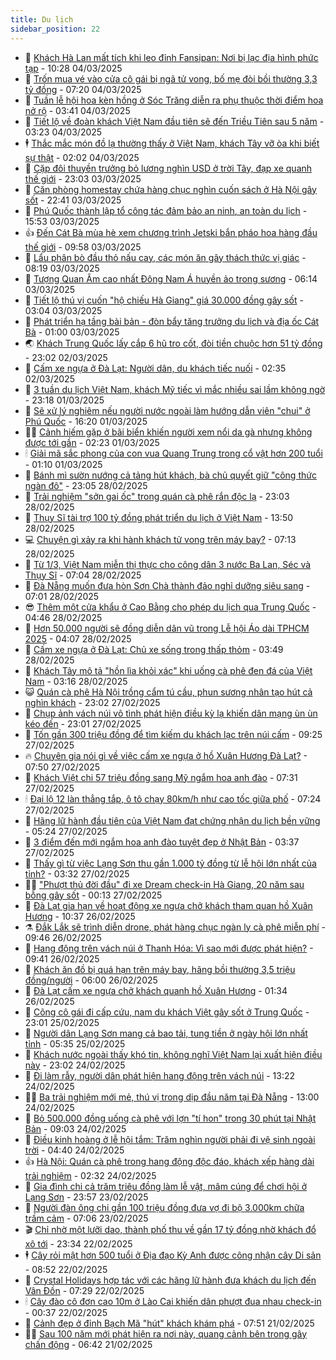 ```yaml
---
title: Du lịch
sidebar_position: 22
---
```


<!-- dantri-du-lich:START -->
- 🥰 [Khách Hà Lan mất tích khi leo đỉnh Fansipan: Nơi bị lạc địa hình phức tạp](https://dantri.com.vn/du-lich/khach-ha-lan-mat-tich-khi-leo-dinh-fansipan-noi-bi-lac-dia-hinh-phuc-tap-20250304172122284.htm) - 10:28 04/03/2025
- 🥰 [Trốn mua vé vào cửa cô gái bị ngã tử vong, bố mẹ đòi bồi thường 3,3 tỷ đồng](https://dantri.com.vn/du-lich/tron-mua-ve-vao-cua-co-gai-bi-nga-tu-vong-bo-me-doi-boi-thuong-33-ty-dong-20250304111617702.htm) - 07:20 04/03/2025
- 🐻 [Tuần lễ hội hoa kèn hồng ở Sóc Trăng diễn ra phụ thuộc thời điểm hoa nở rộ](https://dantri.com.vn/du-lich/tuan-le-hoi-hoa-ken-hong-o-soc-trang-dien-ra-phu-thuoc-thoi-diem-hoa-no-ro-20250303203850260.htm) - 03:41 04/03/2025
- 🤩 [Tiết lộ về đoàn khách Việt Nam đầu tiên sẽ đến Triều Tiên sau 5 năm](https://dantri.com.vn/du-lich/tiet-lo-ve-doan-khach-viet-nam-dau-tien-se-den-trieu-tien-sau-5-nam-20250304085357571.htm) - 03:23 04/03/2025
- 🕴 [Thắc mắc món đồ lạ thường thấy ở Việt Nam, khách Tây vỡ òa khi biết sự thật](https://dantri.com.vn/du-lich/thac-mac-mon-do-la-thuong-thay-o-viet-nam-khach-tay-vo-oa-khi-biet-su-that-20250303141605561.htm) - 02:02 04/03/2025
- 🤩 [Cặp đôi thuyền trưởng bỏ lương nghìn USD ở trời Tây, đạp xe quanh thế giới](https://dantri.com.vn/du-lich/cap-doi-thuyen-truong-bo-luong-nghin-usd-o-troi-tay-dap-xe-quanh-the-gioi-20250303164958242.htm) - 23:03 03/03/2025
- 🤠 [Căn phòng homestay chứa hàng chục nghìn cuốn sách ở Hà Nội gây sốt](https://dantri.com.vn/du-lich/can-phong-homestay-chua-hang-chuc-nghin-cuon-sach-o-ha-noi-gay-sot-20250220205601857.htm) - 22:41 03/03/2025
- 💪 [Phú Quốc thành lập tổ công tác đảm bảo an ninh, an toàn du lịch](https://dantri.com.vn/du-lich/phu-quoc-thanh-lap-to-cong-tac-dam-bao-an-ninh-an-toan-du-lich-20250303160152421.htm) - 15:53 03/03/2025
- 👍 [Đến Cát Bà mùa hè xem chương trình Jetski bắn pháo hoa hàng đầu thế giới](https://dantri.com.vn/du-lich/den-cat-ba-mua-he-xem-chuong-trinh-jetski-ban-phao-hoa-hang-dau-the-gioi-20250303163518543.htm) - 09:58 03/03/2025
- 🚦 [Lẩu phân bò đầu thỏ nấu cay, các món ăn gây thách thức vị giác](https://dantri.com.vn/du-lich/lau-phan-bo-dau-tho-nau-cay-cac-mon-an-gay-thach-thuc-vi-giac-20250303145652788.htm) - 08:19 03/03/2025
- 💪 [Tượng Quan Âm cao nhất Đông Nam Á huyền ảo trong sương](https://dantri.com.vn/du-lich/tuong-quan-am-cao-nhat-dong-nam-a-huyen-ao-trong-suong-20250303104257281.htm) - 06:14 03/03/2025
- 💃 [Tiết lộ thú vị cuốn &quot;hộ chiếu Hà Giang&quot; giá 30.000 đồng gây sốt](https://dantri.com.vn/du-lich/tiet-lo-thu-vi-cuon-ho-chieu-ha-giang-gia-30000-dong-gay-sot-20250228181906042.htm) - 03:04 03/03/2025
- 👺 [Phát triển hạ tầng bài bản - đòn bẩy tăng trưởng du lịch và địa ốc Cát Bà](https://dantri.com.vn/du-lich/phat-trien-ha-tang-bai-ban-don-bay-tang-truong-du-lich-va-dia-oc-cat-ba-20250302171957141.htm) - 01:00 03/03/2025
- 🌏 [Khách Trung Quốc lấy cắp 6 hũ tro cốt, đòi tiền chuộc hơn 51 tỷ đồng](https://dantri.com.vn/du-lich/khach-trung-quoc-lay-cap-6-hu-tro-cot-doi-tien-chuoc-hon-51-ty-dong-20250302180038598.htm) - 23:02 02/03/2025
- 🎡 [Cấm xe ngựa ở Đà Lạt: Người dân, du khách tiếc nuối](https://dantri.com.vn/du-lich/cam-xe-ngua-o-da-lat-nguoi-dan-du-khach-tiec-nuoi-20250301110457885.htm) - 02:35 02/03/2025
- 🧰 [3 tuần du lịch Việt Nam, khách Mỹ tiếc vì mắc nhiều sai lầm không ngờ](https://dantri.com.vn/du-lich/3-tuan-du-lich-viet-nam-khach-my-tiec-vi-mac-nhieu-sai-lam-khong-ngo-20250301225642218.htm) - 23:18 01/03/2025
- 💂 [Sẽ xử lý nghiêm nếu người nước ngoài làm hướng dẫn viên &quot;chui&quot; ở Phú Quốc](https://dantri.com.vn/du-lich/se-xu-ly-nghiem-neu-nguoi-nuoc-ngoai-lam-huong-dan-vien-chui-o-phu-quoc-20250228120936863.htm) - 16:20 01/03/2025
- 🧑‍🏫 [Cảnh hiếm gặp ở bãi biển khiến người xem nổi da gà nhưng không được tới gần](https://dantri.com.vn/du-lich/canh-hiem-gap-o-bai-bien-khien-nguoi-xem-noi-da-ga-nhung-khong-duoc-toi-gan-20250228235104917.htm) - 02:23 01/03/2025
- 🕯 [Giải mã sắc phong của con vua Quang Trung trong cổ vật hơn 200 tuổi](https://dantri.com.vn/du-lich/giai-ma-sac-phong-cua-con-vua-quang-trung-trong-co-vat-hon-200-tuoi-20250228210529150.htm) - 01:10 01/03/2025
- 👀 [Bánh mì sườn nướng cả tảng hút khách, bà chủ quyết giữ &quot;công thức ngàn đô&quot;](https://dantri.com.vn/du-lich/banh-mi-suon-nuong-ca-tang-hut-khach-ba-chu-quyet-giu-cong-thuc-ngan-do-20250226184440657.htm) - 23:05 28/02/2025
- 🎉 [Trải nghiệm &quot;sởn gai ốc&quot; trong quán cà phê rắn độc lạ](https://dantri.com.vn/du-lich/trai-nghiem-son-gai-oc-trong-quan-ca-phe-ran-doc-la-20250227033005732.htm) - 23:03 28/02/2025
- 🌊 [Thụy Sĩ tài trợ 100 tỷ đồng phát triển du lịch ở Việt Nam](https://dantri.com.vn/du-lich/thuy-si-tai-tro-100-ty-dong-phat-trien-du-lich-o-viet-nam-20250228170008389.htm) - 13:50 28/02/2025
- 💻 [Chuyện gì xảy ra khi hành khách tử vong trên máy bay?](https://dantri.com.vn/du-lich/chuyen-gi-xay-ra-khi-hanh-khach-tu-vong-tren-may-bay-20250228120718403.htm) - 07:13 28/02/2025
- 💪 [Từ 1/3, Việt Nam miễn thị thực cho công dân 3 nước Ba Lan, Séc và Thụy Sĩ](https://dantri.com.vn/du-lich/tu-13-viet-nam-mien-thi-thuc-cho-cong-dan-3-nuoc-ba-lan-sec-va-thuy-si-20250228130743050.htm) - 07:04 28/02/2025
- 👺 [Đà Nẵng muốn đưa hòn Sơn Chà thành đảo nghỉ dưỡng siêu sang](https://dantri.com.vn/du-lich/da-nang-muon-dua-hon-son-cha-thanh-dao-nghi-duong-sieu-sang-20250228132916286.htm) - 07:01 28/02/2025
- 😎 [Thêm một cửa khẩu ở Cao Bằng cho phép du lịch qua Trung Quốc](https://dantri.com.vn/du-lich/them-mot-cua-khau-o-cao-bang-cho-phep-du-lich-qua-trung-quoc-20250228113632574.htm) - 04:46 28/02/2025
- 🌋 [Hơn 50.000 người sẽ đồng diễn dân vũ trong Lễ hội Áo dài TPHCM 2025](https://dantri.com.vn/du-lich/hon-50000-nguoi-se-dong-dien-dan-vu-trong-le-hoi-ao-dai-tphcm-2025-20250228013704462.htm) - 04:07 28/02/2025
- 🌝 [Cấm xe ngựa ở Đà Lạt: Chủ xe sống trong thấp thỏm](https://dantri.com.vn/du-lich/cam-xe-ngua-o-da-lat-chu-xe-song-trong-thap-thom-20250228081252346.htm) - 03:49 28/02/2025
- 🧠 [Khách Tây mô tả &quot;hồn lìa khỏi xác&quot; khi uống cà phê đen đá của Việt Nam](https://dantri.com.vn/du-lich/khach-tay-mo-ta-hon-lia-khoi-xac-khi-uong-ca-phe-den-da-cua-viet-nam-20250227223331338.htm) - 03:16 28/02/2025
- 😺 [Quán cà phê Hà Nội trồng cẩm tú cầu, phun sương nhân tạo hút cả nghìn khách](https://dantri.com.vn/du-lich/quan-ca-phe-ha-noi-trong-cam-tu-cau-phun-suong-nhan-tao-hut-ca-nghin-khach-20250214195656044.htm) - 23:02 27/02/2025
- 💂 [Chụp ảnh vách núi vô tình phát hiện điều kỳ lạ khiến dân mạng ùn ùn kéo đến](https://dantri.com.vn/du-lich/chup-anh-vach-nui-vo-tinh-phat-hien-dieu-ky-la-khien-dan-mang-un-un-keo-den-20250227161947349.htm) - 23:01 27/02/2025
- 🌮 [Tốn gần 300 triệu đồng để tìm kiếm du khách lạc trên núi cấm](https://dantri.com.vn/du-lich/ton-gan-300-trieu-dong-de-tim-kiem-du-khach-lac-tren-nui-cam-20250227161102992.htm) - 09:25 27/02/2025
- 🔥 [Chuyên gia nói gì về việc cấm xe ngựa ở hồ Xuân Hương Đà Lạt?](https://dantri.com.vn/du-lich/chuyen-gia-noi-gi-ve-viec-cam-xe-ngua-o-ho-xuan-huong-da-lat-20250227142939414.htm) - 07:50 27/02/2025
- 🦏 [Khách Việt chi 57 triệu đồng sang Mỹ ngắm hoa anh đào](https://dantri.com.vn/du-lich/khach-viet-chi-57-trieu-dong-sang-my-ngam-hoa-anh-dao-20250227130556880.htm) - 07:31 27/02/2025
- 🕯 [Đại lộ 12 làn thẳng tắp, ô tô chạy 80km/h như cao tốc giữa phố](https://dantri.com.vn/du-lich/dai-lo-12-lan-thang-tap-o-to-chay-80kmh-nhu-cao-toc-giua-pho-20250227113524955.htm) - 07:24 27/02/2025
- 🐻 [Hãng lữ hành đầu tiên của Việt Nam đạt chứng nhận du lịch bền vững](https://dantri.com.vn/du-lich/hang-lu-hanh-dau-tien-cua-viet-nam-dat-chung-nhan-du-lich-ben-vung-20250227122226660.htm) - 05:24 27/02/2025
- 🥸 [3 điểm đến mới ngắm hoa anh đào tuyệt đẹp ở Nhật Bản](https://dantri.com.vn/du-lich/3-diem-den-moi-ngam-hoa-anh-dao-tuyet-dep-o-nhat-ban-20250225140903964.htm) - 03:37 27/02/2025
- 💂 [Thấy gì từ việc Lạng Sơn thu gần 1.000 tỷ đồng từ lễ hội lớn nhất của tỉnh?](https://dantri.com.vn/du-lich/thay-gi-tu-viec-lang-son-thu-gan-1000-ty-dong-tu-le-hoi-lon-nhat-cua-tinh-20250226232957519.htm) - 03:32 27/02/2025
- 🧑‍💻 [&quot;Phượt thủ đời đầu&quot; đi xe Dream check-in Hà Giang, 20 năm sau bỗng gây sốt](https://dantri.com.vn/du-lich/phuot-thu-doi-dau-di-xe-dream-check-in-ha-giang-20-nam-sau-bong-gay-sot-20250226170120919.htm) - 00:13 27/02/2025
- 💪 [Đà Lạt gia hạn về hoạt động xe ngựa chở khách tham quan hồ Xuân Hương](https://dantri.com.vn/du-lich/da-lat-gia-han-ve-hoat-dong-xe-ngua-cho-khach-tham-quan-ho-xuan-huong-20250226163712103.htm) - 10:37 26/02/2025
- ⚗️ [Đắk Lắk sẽ trình diễn drone, phát hàng chục ngàn ly cà phê miễn phí](https://dantri.com.vn/du-lich/dak-lak-se-trinh-dien-drone-phat-hang-chuc-ngan-ly-ca-phe-mien-phi-20250226152127517.htm) - 09:46 26/02/2025
- 🌁 [Hang động trên vách núi ở Thanh Hóa: Vì sao mới được phát hiện?](https://dantri.com.vn/du-lich/hang-dong-tren-vach-nui-o-thanh-hoa-vi-sao-moi-duoc-phat-hien-20250226160458986.htm) - 09:41 26/02/2025
- 🧰 [Khách ăn đồ bị quá hạn trên máy bay, hãng bồi thường 3,5 triệu đồng/người](https://dantri.com.vn/du-lich/khach-an-do-bi-qua-han-tren-may-bay-hang-boi-thuong-35-trieu-dongnguoi-20250225232617813.htm) - 06:00 26/02/2025
- 🧰 [Đà Lạt cấm xe ngựa chở khách quanh hồ Xuân Hương](https://dantri.com.vn/du-lich/da-lat-cam-xe-ngua-cho-khach-quanh-ho-xuan-huong-20250226080914187.htm) - 01:34 26/02/2025
- 🎉 [Cõng cô gái đi cấp cứu, nam du khách Việt gây sốt ở Trung Quốc](https://dantri.com.vn/du-lich/cong-co-gai-di-cap-cuu-nam-du-khach-viet-gay-sot-o-trung-quoc-20250225194952284.htm) - 23:01 25/02/2025
- 🤩 [Người dân Lạng Sơn mang cả bao tải, tung tiền ở ngày hội lớn nhất tỉnh](https://dantri.com.vn/du-lich/nguoi-dan-lang-son-mang-ca-bao-tai-tung-tien-o-ngay-hoi-lon-nhat-tinh-20250225110241357.htm) - 05:35 25/02/2025
- 👺 [Khách nước ngoài thấy khó tin, không nghĩ Việt Nam lại xuất hiện điều này](https://dantri.com.vn/du-lich/khach-nuoc-ngoai-thay-kho-tin-khong-nghi-viet-nam-lai-xuat-hien-dieu-nay-20250224155734762.htm) - 23:02 24/02/2025
- 🧠 [Đi làm rẫy, người dân phát hiện hang động trên vách núi](https://dantri.com.vn/du-lich/di-lam-ray-nguoi-dan-phat-hien-hang-dong-tren-vach-nui-20250224160342760.htm) - 13:22 24/02/2025
- 👨‍🏫 [Ba trải nghiệm mới mẻ, thú vị trong dịp đầu năm tại Đà Nẵng](https://dantri.com.vn/du-lich/ba-trai-nghiem-moi-me-thu-vi-trong-dip-dau-nam-tai-da-nang-20250224171912509.htm) - 13:00 24/02/2025
- 🦅 [Bỏ 500.000 đồng uống cà phê với lợn &quot;tí hon&quot; trong 30 phút tại Nhật Bản](https://dantri.com.vn/du-lich/bo-500000-dong-uong-ca-phe-voi-lon-ti-hon-trong-30-phut-tai-nhat-ban-20250222012511209.htm) - 09:03 24/02/2025
- 🌊 [Điều kinh hoàng ở lễ hội tắm: Trăm nghìn người phải đi vệ sinh ngoài trời](https://dantri.com.vn/du-lich/dieu-kinh-hoang-o-le-hoi-tam-tram-nghin-nguoi-phai-di-ve-sinh-ngoai-troi-20250224103706364.htm) - 04:40 24/02/2025
- 👍 [Hà Nội: Quán cà phê trong hang động độc đáo, khách xếp hàng dài trải nghiệm](https://dantri.com.vn/du-lich/ha-noi-quan-ca-phe-trong-hang-dong-doc-dao-khach-xep-hang-dai-trai-nghiem-20250222224740153.htm) - 02:32 24/02/2025
- 🫶 [Gia đình chi cả trăm triệu đồng làm lễ vật, mâm cúng để chơi hội ở Lạng Sơn](https://dantri.com.vn/du-lich/gia-dinh-chi-ca-tram-trieu-dong-lam-le-vat-mam-cung-de-choi-hoi-o-lang-son-20250223131843736.htm) - 23:57 23/02/2025
- 💯 [Người đàn ông chi gần 100 triệu đồng đưa vợ đi bộ 3.000km chữa trầm cảm](https://dantri.com.vn/du-lich/nguoi-dan-ong-chi-gan-100-trieu-dong-dua-vo-di-bo-3000km-chua-tram-cam-20250223134037118.htm) - 07:06 23/02/2025
- 🎬 [Chỉ nhờ một lưỡi dao, thành phố thu về gần 17 tỷ đồng nhờ khách đổ xô tới](https://dantri.com.vn/du-lich/chi-nho-mot-luoi-dao-thanh-pho-thu-ve-gan-17-ty-dong-nho-khach-do-xo-toi-20250222165018890.htm) - 23:34 22/02/2025
- 🕴 [Cây rỏi mật hơn 500 tuổi ở Địa đạo Kỳ Anh được công nhận cây Di sản](https://dantri.com.vn/du-lich/cay-roi-mat-hon-500-tuoi-o-dia-dao-ky-anh-duoc-cong-nhan-cay-di-san-20250222134138863.htm) - 08:52 22/02/2025
- 🦅 [Crystal Holidays hợp tác với các hãng lữ hành đưa khách du lịch đến Vân Đồn](https://dantri.com.vn/du-lich/crystal-holidays-hop-tac-voi-cac-hang-lu-hanh-dua-khach-du-lich-den-van-don-20250222141924719.htm) - 07:29 22/02/2025
- 🕯 [Cây đào cô đơn cao 10m ở Lào Cai khiến dân phượt đua nhau check-in](https://dantri.com.vn/du-lich/cay-dao-co-don-cao-10m-o-lao-cai-khien-dan-phuot-dua-nhau-check-in-20250221173603884.htm) - 00:37 22/02/2025
- 🥸 [Cảnh đẹp ở đỉnh Bạch Mã &quot;hút&quot; khách khám phá](https://dantri.com.vn/du-lich/canh-dep-o-dinh-bach-ma-hut-khach-kham-pha-20250221105349186.htm) - 07:51 21/02/2025
- 👨‍🏫 [Sau 100 năm mới phát hiện ra nơi này, quang cảnh bên trong gây chấn động](https://dantri.com.vn/du-lich/sau-100-nam-moi-phat-hien-ra-noi-nay-quang-canh-ben-trong-gay-chan-dong-20250221112308629.htm) - 06:42 21/02/2025<!-- dantri-du-lich:END -->
